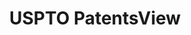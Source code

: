 ---
bigquery: https://console.cloud.google.com/bigquery?p=patents-public-data&d=patentsview&page=dataset
citation: Attribution should be given to PatentsView for use, distribution, or derivative
  works.
code: https://github.com/CSSIP-AIR/PatentsView-Code-Snippets/
contributors: USPTO
cost: None
description: 'PatentsView includes US patent data including raw data (summaries, applications,
  pregrant applications), disambugations of inventors and assignees, and inventor
  gender estimates.  Also foreign priority data, # of figures and sheets, and government
  interest statements.'
documentation: https://patentsview.org/query/builder-faqs
last_edit: 04/05/2022, 13:32:26
location: https://patentsview.org/
maintained_by: USPTO
record_creation_timestamp: 12/2/2020 17:20:46
schema_fields:
- rawassignee_id
- longitude
- doc_type
- sector_title
- country
- state
- disamb_inventor_id_20191231
- name_last
- subgroup_id
- reldocno
- field_id
- disamb_assignee_id_20181127
- classification_level
- group_id
- id
- lawyer_id
- country_transformed
- section_id
- relkind
- num_sheets
- male
- subcategory_id
- assignee_id
- rawlocation_id
- sequence
- withdrawn
- disamb_inventor_id_20200630
- field_title
- disamb_inventor_id_20180528
- action_date
- city
- exemplary
- num_figures
- kind
- location_id
- f102_date
- disamb_assignee_id_20191231
- disamb_inventor_id_20171226
- fname
- _371_date
- subsection_id
- level_two
- publication_number
- disamb_assignee_id_20200929
- text
- level_one
- disamb_inventor_id_20190312
- series_code
- disamb_inventor_id_20200929
- uuid
- contract_award_number
- f371_date
- level_three
- main_group
- county
- deceased
- disamb_inventor_id_20171003
- symbol_position
- disamb_assignee_id_20200331
- subclass_id
- name
- date
- name_first
- disamb_assignee_id_20191008
- latitude
- classification_status
- length
- disamb_inventor_id_20201229
- disamb_inventor_id_20181127
- disclaimer_date
- county_fips
- num_claims
- term_disclaimer
- num
- rule_47
- subgroup
- designation
- latlong
- mainclass_id
- filename
- doctype
- dependent
- lname
- _102_date
- disamb_inventor_id_20170307
- abstract
- state_fips
- patent_id
- disamb_inventor_id_20170808
- group
- organization
- classification_data_source
- citation_id
- inventor_id
- disamb_assignee_id_20200630
- disamb_inventor_id_20190820
- rel_id
- term_grant
- category
- category_id
- gi_statement
- section
- attribution_status
- number
- applicant_type
- organization_id
- classification_value
- application_id
- lapse_of_patent
- status
- latin_name
- disamb_inventor_id_20200331
- disamb_assignee_id_20190312
- ipc_class
- ipc_version_indicator
- rawinventor_id
- subclass
- role
- title
- disamb_inventor_id_20191008
- male_flag
- disamb_assignee_id_20190820
- type
- variety
- term_extension
shortname: patentsview
tags:
- disambiguation
- United States
- gender
terms_of_use: Creative Commons Attribution 4.0 International License.
timeframe: 1963-1999
title: USPTO PatentsView
uuid: cf1780b1-e265-4e49-8d1d-83b9cfe0fd9a
---
